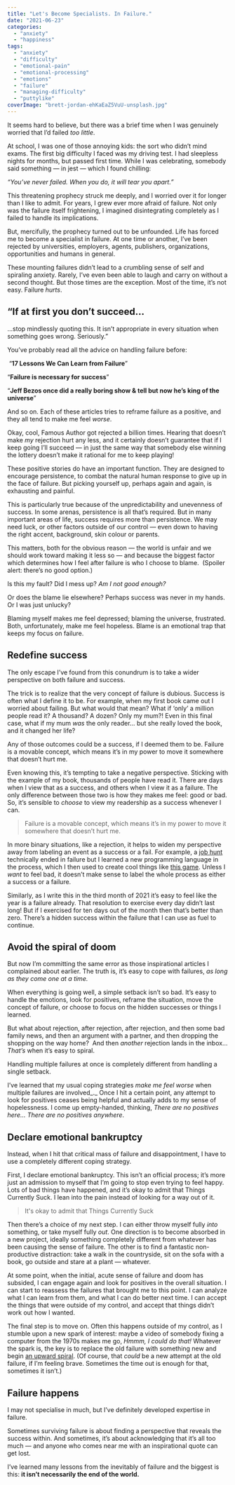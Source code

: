 ```yaml
---
title: "Let's Become Specialists. In Failure."
date: "2021-06-23"
categories: 
  - "anxiety"
  - "happiness"
tags: 
  - "anxiety"
  - "difficulty"
  - "emotional-pain"
  - "emotional-processing"
  - "emotions"
  - "failure"
  - "managing-difficulty"
  - "puttylike"
coverImage: "brett-jordan-ehKaEaZ5VuU-unsplash.jpg"
---
```


It seems hard to believe, but there was a brief time when I was genuinely worried that I’d failed _too little_.

<!--more-->

At school, I was one of those annoying kids: the sort who didn’t mind exams. The first big difficulty I faced was my driving test. I had sleepless nights for months, but passed first time. While I was celebrating, somebody said something — in jest — which I found chilling: 

_“You’ve never failed. When you do, it will tear you apart.”_

This threatening prophecy struck me deeply, and I worried over it for longer than I like to admit. For years, I grew ever more afraid of failure. Not only was the failure itself frightening, I imagined disintegrating completely as I failed to handle its implications.

But, mercifully, the prophecy turned out to be unfounded. Life has forced me to become a specialist in failure. At one time or another, I’ve been rejected by universities, employers, agents, publishers, organizations, opportunities and humans in general. 

These mounting failures didn’t lead to a crumbling sense of self and spiraling anxiety. Rarely, I’ve even been able to laugh and carry on without a second thought. But those times are the exception. Most of the time, it’s not easy. Failure _hurts_.

## “If at first you don’t succeed…

...stop mindlessly quoting this. It isn’t appropriate in every situation when something goes wrong. Seriously.”

You’ve probably read all the advice on handling failure before:

 “**17 Lessons We Can Learn from Failure**”

“**Failure is necessary for success**”

“**Jeff Bezos once did a really boring show & tell but now he’s king of the universe**”

And so on. Each of these articles tries to reframe failure as a positive, and they all tend to make me feel _worse_.

Okay, cool, Famous Author got rejected a billion times. Hearing that doesn’t make _my_ rejection hurt any less, and it certainly doesn’t guarantee that if I keep going I’ll succeed — in just the same way that somebody else winning the lottery doesn’t make it rational for me to keep playing!

These positive stories do have an important function. They are designed to encourage persistence, to combat the natural human response to give up in the face of failure. But picking yourself up, perhaps again and again, is exhausting and painful.

This is particularly true because of the unpredictability and unevenness of success. In some arenas, persistence is all that’s required. But in many important areas of life, success requires more than persistence. We may need luck, or other factors outside of our control — even down to having the right accent, background, skin colour or parents.

This matters, both for the obvious reason — the world is unfair and we should work toward making it less so — and because the biggest factor which determines how I feel after failure is who I choose to blame.  (Spoiler alert: there’s no good option.)

Is this my fault? Did I mess up? _Am I not good enough?_

Or does the blame lie elsewhere? Perhaps success was never in my hands. Or I was just unlucky?

Blaming myself makes me feel depressed; blaming the universe, frustrated. Both, unfortunately, make me feel hopeless. Blame is an emotional trap that keeps my focus on failure.

## Redefine success

The only escape I’ve found from this conundrum is to take a wider perspective on both failure and success.

The trick is to realize that the very concept of failure is dubious. Success is often what I define it to be. For example, when my first book came out I worried about failing. But what would that mean? What if ‘only’ a million people read it? A thousand? A dozen? Only my mum?! Even in this final case, what if my mum _was_ the only reader… but she really loved the book, and it changed her life?

Any of those outcomes could be a success, if I deemed them to be. Failure is a movable concept, which means it’s in my power to move it somewhere that doesn’t hurt me.

Even knowing this, it’s tempting to take a negative perspective. Sticking with the example of my book, thousands of people have read it. There are days when I view that as a success, and others when I view it as a failure. The only difference between those two is how they makes me feel: good or bad. So, it’s sensible to _choose_ to view my readership as a success whenever I can.

> Failure is a movable concept, which means it’s in my power to move it somewhere that doesn’t hurt me.

In more binary situations, like a rejection, it helps to widen my perspective away from labeling an event as a success or a fail. For example, a [job hunt](https://puttylike.com/when-you-find-your-unicorn-job-but-cant-get-past-the-gatekeepers/) technically ended in failure but I learned a new programming language in the process, which I then used to create cool things like [this game](https://enhughesiasm.com/complex/). Unless I _want_ to feel bad, it doesn’t make sense to label the whole process as either a success or a failure.

Similarly, as I write this in the third month of 2021 it’s easy to feel like the year is a failure already. That resolution to exercise every day didn’t last long! But if I exercised for ten days out of the month then that’s better than zero. There’s a hidden success within the failure that I can use as fuel to continue.

## Avoid the spiral of doom

But now I’m committing the same error as those inspirational articles I complained about earlier. The truth is, it’s easy to cope with failures, _as long as they come one at a time._

When everything is going well, a simple setback isn’t so bad. It’s easy to handle the emotions, look for positives, reframe the situation, move the concept of failure, or choose to focus on the hidden successes or things I learned.

But what about rejection, after rejection, after rejection, and then some bad family news, and then an argument with a partner, and then dropping the shopping on the way home?  And then _another_ rejection lands in the inbox… _That’s_ when it’s easy to spiral.

Handling multiple failures at once is completely different from handling a single setback.

I’ve learned that my usual coping strategies _make me feel worse_ when multiple failures are involved_._ Once I hit a certain point, any attempt to look for positives ceases being helpful and actually adds to my sense of hopelessness. I come up empty-handed, thinking, _There are no positives here… There are no positives anywhere_.

## Declare emotional bankruptcy

Instead, when I hit that critical mass of failure and disappointment, I have to use a completely different coping strategy. 

First, I declare emotional bankruptcy. This isn’t an official process; it’s more just an admission to myself that I’m going to stop even trying to feel happy. Lots of bad things have happened, and it’s okay to admit that Things Currently Suck. I lean into the pain instead of looking for a way out of it.

> It's okay to admit that Things Currently Suck

Then there’s a choice of my next step. I can either throw myself fully _into_ something, or take myself fully _out_. One direction is to become absorbed in a new project, ideally something completely different from whatever has been causing the sense of failure. The other is to find a fantastic non-productive distraction: take a walk in the countryside, sit on the sofa with a book, go outside and stare at a plant — whatever.

At some point, when the initial, acute sense of failure and doom has subsided, I can engage again and look for positives in the overall situation. I can start to reassess the failures that brought me to this point. I can analyze what I can learn from them, and what I can do better next time. I can accept the things that were outside of my control, and accept that things didn’t work out how I wanted. 

The final step is to move on. Often this happens outside of my control, as I stumble upon a new spark of interest: maybe a video of somebody fixing a computer from the 1970s makes me go, _Hmmm, I could do that!_ Whatever the spark is, the key is to replace the old failure with something new and begin [an upward spiral](https://www.walkingoncustard.com/getting-out-of-a-rut-with-physics-cleaning-spray/). (Of course, that _could_ be a new attempt at the old failure, if I’m feeling brave. Sometimes the time out is enough for that, sometimes it isn’t.)

## Failure happens

I may not specialise in much, but I’ve definitely developed expertise in failure.

Sometimes surviving failure is about finding a perspective that reveals the success within. And sometimes, it’s about acknowledging that it’s all too much — and anyone who comes near me with an inspirational quote can get lost.

I’ve learned many lessons from the inevitably of failure and the biggest is this: **it isn’t necessarily the end of the world.**
